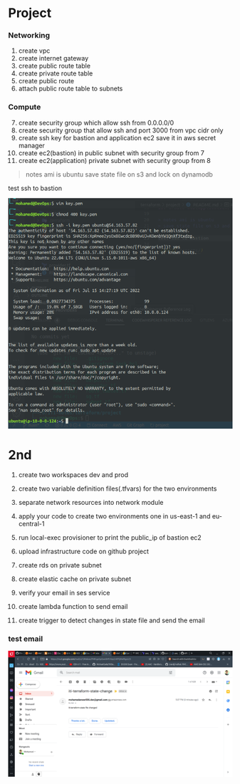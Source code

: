 # Project

### Networking
1. create vpc
2. create internet gateway
3. create public route table
4. create private route table
5. create public route
6. attach public route table to subnets


### Compute

7. create security group which allow ssh from 0.0.0.0/0
8. create security group that allow ssh and port 3000 from vpc cidr only
9. create ssh key for bastion and application ec2 save it in aws secret manager 
10.  create ec2(bastion) in public subnet with security group from 7
11. create ec2(application) private subnet with security group from 8

> notes ami is ubuntu
> save state file on s3 and lock on dynamodb

test ssh to bastion

![alt](./assets/test.png)

# 2nd

1. create two workspaces dev and prod 
2. create two variable definition files(.tfvars) for the two environments 
3. separate network resources into network module   
4. apply your code to create two environments one in us-east-1 and eu-central-1 
5. run local-exec provisioner to print the public_ip of bastion ec2 
6. upload infrastructure code on github project

7. create rds on private subnet 
8. create elastic cache on private subnet 

9. verify your email in ses service
10.  create lambda function to send email
11. create trigger to detect changes in state file and send the email


### test email 

![alt](./assets/email.png)
